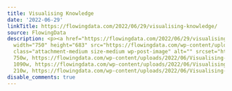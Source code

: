 ```yaml
---
title: Visualising Knowledge
date: '2022-06-29'
linkTitle: https://flowingdata.com/2022/06/29/visualising-knowledge/
source: FlowingData
description: <p><a href="https://flowingdata.com/2022/06/29/visualising-knowledge/"><img
  width="750" height="683" src="https://flowingdata.com/wp-content/uploads/2022/06/Visualising-Knowledge-750x683.png"
  class="attachment-medium size-medium wp-post-image" alt="" srcset="https://flowingdata.com/wp-content/uploads/2022/06/Visualising-Knowledge-750x683.png
  750w, https://flowingdata.com/wp-content/uploads/2022/06/Visualising-Knowledge-1090x993.png
  1090w, https://flowingdata.com/wp-content/uploads/2022/06/Visualising-Knowledge-210x191.png
  210w, https://flowingdata.com/wp-content/uploads/2022/06/Visualising-Kno ...
disable_comments: true
---
```

<p><a href="https://flowingdata.com/2022/06/29/visualising-knowledge/"><img width="750" height="683" src="https://flowingdata.com/wp-content/uploads/2022/06/Visualising-Knowledge-750x683.png" class="attachment-medium size-medium wp-post-image" alt="" srcset="https://flowingdata.com/wp-content/uploads/2022/06/Visualising-Knowledge-750x683.png 750w, https://flowingdata.com/wp-content/uploads/2022/06/Visualising-Knowledge-1090x993.png 1090w, https://flowingdata.com/wp-content/uploads/2022/06/Visualising-Knowledge-210x191.png 210w, https://flowingdata.com/wp-content/uploads/2022/06/Visualising-Kno ...